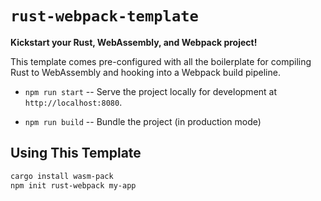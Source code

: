 # `rust-webpack-template`

**Kickstart your Rust, WebAssembly, and Webpack project!**

This template comes pre-configured with all the boilerplate for compiling Rust
to WebAssembly and hooking into a Webpack build pipeline.

* `npm run start` -- Serve the project locally for
  development at `http://localhost:8080`.

* `npm run build` -- Bundle the project (in production mode)


## Using This Template

```sh
cargo install wasm-pack
npm init rust-webpack my-app
```
